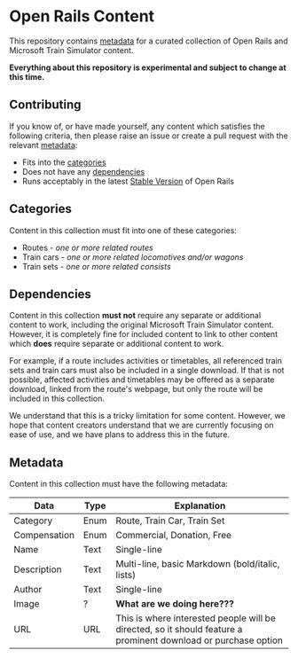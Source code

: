# Open Rails Content

This repository contains [metadata](#metadata) for a curated collection of Open Rails and Microsoft Train Simulator content.

**Everything about this repository is experimental and subject to change at this time.**

## Contributing

If you know of, or have made yourself, any content which satisfies the following criteria, then please raise an issue or create a pull request with the relevant [metadata](#metadata):

- Fits into the [categories](#categories)
- Does not have any [dependencies](#dependencies)
- Runs acceptably in the latest [Stable Version](https://www.openrails.org/download/program/) of Open Rails

## Categories

Content in this collection must fit into one of these categories:

- Routes - *one or more related routes*
- Train cars - *one or more related locomotives and/or wagons*
- Train sets - *one or more related consists*

## Dependencies

Content in this collection **must not** require any separate or additional content to work, including the original Microsoft Train Simulator content. However, it is completely fine for included content to link to other content which **does** require separate or additional content to work.

For example, if a route includes activities or timetables, all referenced train sets and train cars must also be included in a single download. If that is not possible, affected activities and timetables may be offered as a separate download, linked from the route's webpage, but only the route will be included in this collection.

We understand that this is a tricky limitation for some content. However, we hope that content creators understand that we are currently focusing on ease of use, and we have plans to address this in the future.

## Metadata

Content in this collection must have the following metadata:

| Data | Type | Explanation |
|---|---|---|
| Category | Enum | Route, Train Car, Train Set |
| Compensation | Enum | Commercial, Donation, Free |
| Name | Text | Single-line |
| Description | Text | Multi-line, basic Markdown (bold/italic, lists) |
| Author | Text | Single-line |
| Image | ? | **What are we doing here???** |
| URL | URL | This is where interested people will be directed, so it should feature a prominent download or purchase option |
